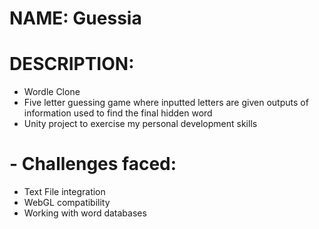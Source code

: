 # NAME: Guessia

# DESCRIPTION:
- Wordle Clone
- Five letter guessing game where inputted letters are given outputs of information used to find the final hidden word
- Unity project to exercise my personal development skills
# - Challenges faced:
- Text File integration
- WebGL compatibility
- Working with word databases
